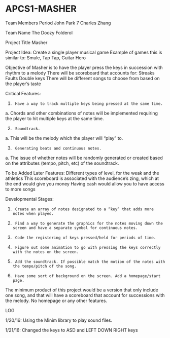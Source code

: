 # APCS1-MASHER

Team Members                                                                                                                     Period
John Park                                                                                                                                          7
Charles Zhang

Team Name
The Doozy Folderol 

Project Title
Masher


Project Idea:
Create a single player musical game
Example of games this is similar to: Smule, Tap Tap, Guitar Hero

Objective of Masher is to have the player press the keys in succession with rhythm to a melody
There will be scoreboard that accounts for:
Streaks
Faults
Double keys
There will be different songs to choose from based on the player’s taste

Critical Features:
1.      Have a way to track multiple keys being pressed at the same time.
a. Chords and other combinations of notes will be implemented requiring the player to hit multiple keys at the same time.
 
2.      Soundtrack.
a. This will be the melody which the player will “play” to.
 
3.      Generating beats and continuous notes.
a.  The issue of whether notes will be randomly generated or created based on the attributes (tempo, pitch, etc) of the soundtrack. 

To be Added Later Features:
Different types of level, for the weak and the athletics
This scoreboard is associated with the audience’s zing, which at the end would give you money
Having cash would allow you to have access to more songs

Developmental Stages:
1.      Create an array of notes designated to a “key” that adds more notes when played.
 
2.      Find a way to generate the graphics for the notes moving down the screen and have a separate symbol for continuous notes.
 
3.      Code the registering of keys pressed/held for periods of time.
 
4.      Figure out some animation to go with pressing the keys correctly with the notes on the screen.
 
5.      Add the soundtrack. If possible match the motion of the notes with the tempo/pitch of the song.
 
6.      Have some sort of background on the screen. Add a homepage/start page. 

The minimum product of this project would be a version that only include one song, and that will have a scoreboard that account for successions with the melody. No homepage or any other features.

LOG

1/20/16: Using the Minim library to play sound files.

1/21/16: Changed the keys to ASD and LEFT DOWN RIGHT keys